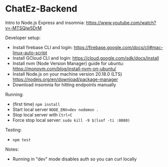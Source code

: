 # ChatEz-Backend

Intro to Node.js Express and insomnia: https://www.youtube.com/watch?v=-MTSQjw5DrM

Developer setup:
- Install firebase CLI and login: https://firebase.google.com/docs/cli#mac-linux-auto-script
- Install GCloud CLI and login: https://cloud.google.com/sdk/docs/install
- Install nvm (Node Version Manager) guide for ubuntu: https://monovm.com/blog/install-nvm-on-ubuntu/
- Install Node.js on your machine version 20.18.0 (LTS) https://nodejs.org/en/download/package-manager
- Download insomnia for hitting endpoints manually

Running:
- (first time) `npm install`
- Start local server `NODE_ENV=dev nodemon .`
- Stop local server with `Ctrl+C`
- Force stop local server: `sudo kill -9 $(lsof -ti :8080)`

Testing: 
- `npm test`

Notes: 
- Running in "dev" mode disables auth so you can curl locally